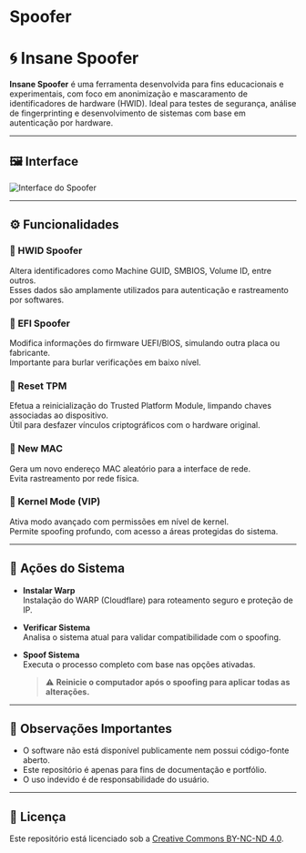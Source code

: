 # Spoofer

# 🌀 Insane Spoofer

**Insane Spoofer** é uma ferramenta desenvolvida para fins educacionais e experimentais, com foco em anonimização e mascaramento de identificadores de hardware (HWID). Ideal para testes de segurança, análise de fingerprinting e desenvolvimento de sistemas com base em autenticação por hardware.

---

## 🖼️ Interface

![Interface do Spoofer](<img width="564" height="406" alt="image" src="https://github.com/user-attachments/assets/49e93762-cd51-417a-a6da-86bbf8b076d4" />
)

---

## ⚙️ Funcionalidades

### 🔹 HWID Spoofer  
Altera identificadores como Machine GUID, SMBIOS, Volume ID, entre outros.  
Esses dados são amplamente utilizados para autenticação e rastreamento por softwares.

### 🔹 EFI Spoofer  
Modifica informações do firmware UEFI/BIOS, simulando outra placa ou fabricante.  
Importante para burlar verificações em baixo nível.

### 🔹 Reset TPM  
Efetua a reinicialização do Trusted Platform Module, limpando chaves associadas ao dispositivo.  
Útil para desfazer vínculos criptográficos com o hardware original.

### 🔹 New MAC  
Gera um novo endereço MAC aleatório para a interface de rede.  
Evita rastreamento por rede física.

### 🔹 Kernel Mode (VIP)  
Ativa modo avançado com permissões em nível de kernel.  
Permite spoofing profundo, com acesso a áreas protegidas do sistema.

---

## 🔘 Ações do Sistema

- **Instalar Warp**  
  Instalação do WARP (Cloudflare) para roteamento seguro e proteção de IP.

- **Verificar Sistema**  
  Analisa o sistema atual para validar compatibilidade com o spoofing.

- **Spoof Sistema**  
  Executa o processo completo com base nas opções ativadas.  
  > ⚠️ **Reinicie o computador após o spoofing para aplicar todas as alterações.**

---

## 🧠 Observações Importantes

- O software não está disponível publicamente nem possui código-fonte aberto.
- Este repositório é apenas para fins de documentação e portfólio.
- O uso indevido é de responsabilidade do usuário.

---

## 📝 Licença

Este repositório está licenciado sob a [Creative Commons BY-NC-ND 4.0](https://creativecommons.org/licenses/by-nc-nd/4.0/).

